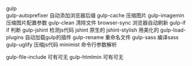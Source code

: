 gulp        
gulp-autoprefixer   自动添加浏览器后缀
gulp-cache          压缩图片
gulp-imagemin       压缩图片配置参数
gulp-clean          清除文件
browser-sync        浏览器自动刷新
gulp-if             if 判断
gulp-jshint         检测js代码
jshint              原生的
jshint-stylish      用美化的
gulp-load-plugins   自动加载gulp的插件
gulp-rename         重命名文件
gulp-sass           编译sass
gulp-uglify         压缩js代码
minimist            命令行参数解析
     

gulp-file-include   可有可无
gulp-htmlmin        可有可无